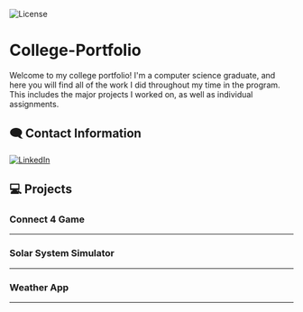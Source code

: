 ![License](https://img.shields.io/badge/License-MIT-green)
# College-Portfolio

Welcome to my college portfolio! I'm a computer science graduate, and here you will find all of the work I did throughout my time in the program. This includes the major projects I worked on, as well as individual assignments.

## 🗨️ Contact Information
[![LinkedIn](https://img.shields.io/badge/LinkedIn-007EBB)](https://www.linkedin.com/in/austin-saylor-08b1a4209/)

## 💻 Projects

### Connect 4 Game
------------------------------------------------
### Solar System Simulator
------------------------------------------------
### Weather App
------------------------------------------------

[LinkedIn]: https://www.linkedin.com/in/austin-saylor-08b1a4209/